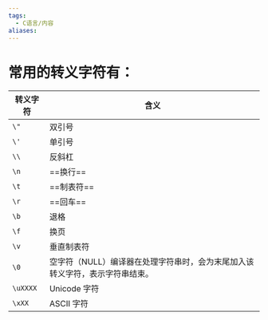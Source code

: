 ```yaml
---
tags:
  - C语言/内容
aliases:
---
```

# 常用的转义字符有：

 | 转义字符 | 含义                                                         |
 | -------- | ------------------------------------------------------------ |
 | `\"`     | 双引号                                                       |
 | `\'`     | 单引号                                                       |
 | `\\`     | 反斜杠                                                       |
 | `\n`     | ==换行==                                                         |
 | `\t`     | ==制表符==                                                       |
 | `\r`     | ==回车==                                                         |
 | `\b`     | 退格                                                         |
 | `\f`     | 换页                                                         |
 | `\v`     | 垂直制表符                                                   |
 | `\0`     | 空字符（NULL）编译器在处理字符串时，会为末尾加入该转义字符，表示字符串结束。 |
 | `\uXXXX` | Unicode 字符                                                 |
 | `\xXX`   | ASCII 字符                                                   |

